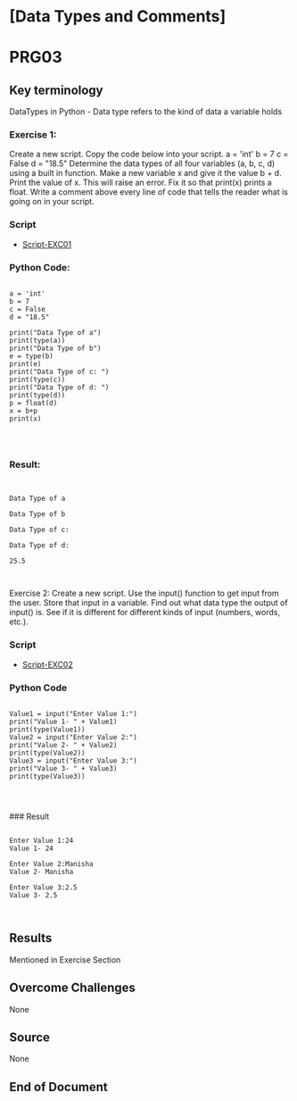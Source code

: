 # [Data Types and Comments]
# PRG03

## Key terminology

DataTypes in Python - Data type refers to the kind of data a variable holds

### Exercise 1:
Create a new script.
Copy the code below into your script.
a = 'int'
b = 7
c = False
d = "18.5"
Determine the data types of all four variables (a, b, c, d) using a built in function.
Make a new variable x and give it the value b + d. Print the value of x. This will raise an error. Fix it so that print(x) prints a float.
Write a comment above every line of code that tells the reader what is going on in your script.

### Script
* [Script-EXC01](https://github.com/Techgrounds-Cloud-9/cloud-9-MBarodia/blob/7aacd4e70c59f421588eea759138fd31f61a1988/04_Python/Scripts/PRG03-EXC01.py)

### Python Code:

<pre><code>
a = 'int'
b = 7
c = False
d = "18.5"

print("Data Type of a")
print(type(a))
print("Data Type of b")
e = type(b)
print(e)
print("Data Type of c: ")
print(type(c))
print("Data Type of d: ")
print(type(d))
p = float(d)
x = b+p
print(x)
</pre>
</code>

### Result:
<pre><code>

Data Type of a
<class 'str'>
Data Type of b
<class 'int'>
Data Type of c:
<class 'bool'>
Data Type of d:
<class 'str'>
25.5
</pre>
</code>
Exercise 2:
Create a new script.
Use the input() function to get input from the user. Store that input in a variable.
Find out what data type the output of input() is. See if it is different for different kinds of input (numbers, words, etc.).

### Script
* [Script-EXC02](https://github.com/Techgrounds-Cloud-9/cloud-9-MBarodia/blob/7aacd4e70c59f421588eea759138fd31f61a1988/04_Python/Scripts/PRG03-EXC02.py)
### Python Code
<pre><code>
Value1 = input("Enter Value 1:")
print("Value 1- " + Value1)
print(type(Value1))
Value2 = input("Enter Value 2:")
print("Value 2- " + Value2)
print(type(Value2))
Value3 = input("Enter Value 3:")
print("Value 3- " + Value3)
print(type(Value3))

</pre>
</code>
### Result

<pre><code>
Enter Value 1:24
Value 1- 24
<class 'str'>
Enter Value 2:Manisha
Value 2- Manisha
<class 'str'>
Enter Value 3:2.5
Value 3- 2.5
<class 'str'>

</pre></code>
## Results

Mentioned in Exercise Section

## Overcome Challenges

None

## Source

None

## End of Document

